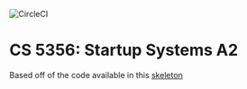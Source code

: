 ![CircleCI](https://circleci.com/gh/techlover10/5356-api.svg?style=svg&circle-token=32d1b52e2d9babfead10e45184377e1fc8803234)

CS 5356: Startup Systems A2
============
Based off of the code available in this [skeleton](https://github.com/amfleming/skeleton)
